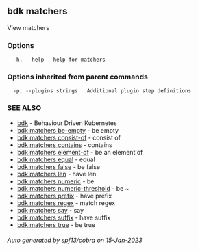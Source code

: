 ## bdk matchers

View matchers

### Options

```
  -h, --help   help for matchers
```

### Options inherited from parent commands

```
  -p, --plugins strings   Additional plugin step definitions
```

### SEE ALSO

* [bdk](bdk.md)	 - Behaviour Driven Kubernetes
* [bdk matchers be-empty](bdk_matchers_be-empty.md)	 - be empty
* [bdk matchers consist-of](bdk_matchers_consist-of.md)	 - consist of <text>
* [bdk matchers contains](bdk_matchers_contains.md)	 - contains <text>
* [bdk matchers element-of](bdk_matchers_element-of.md)	 - be an element of <text>
* [bdk matchers equal](bdk_matchers_equal.md)	 - equal <text>
* [bdk matchers false](bdk_matchers_false.md)	 - be false
* [bdk matchers len](bdk_matchers_len.md)	 - have len <number>
* [bdk matchers numeric](bdk_matchers_numeric.md)	 - be <comparator> <number>
* [bdk matchers numeric-threshold](bdk_matchers_numeric-threshold.md)	 - be ~ <number> <number>
* [bdk matchers prefix](bdk_matchers_prefix.md)	 - have prefix <text>
* [bdk matchers regex](bdk_matchers_regex.md)	 - match regex <text>
* [bdk matchers say](bdk_matchers_say.md)	 - say <text>
* [bdk matchers suffix](bdk_matchers_suffix.md)	 - have suffix <text>
* [bdk matchers true](bdk_matchers_true.md)	 - be true

###### Auto generated by spf13/cobra on 15-Jan-2023
